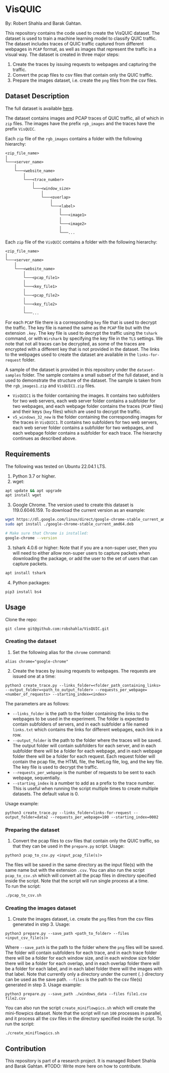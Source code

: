 # VisQUIC
By: Robert Shahla and Barak Gahtan.

This repository contains the code used to create the VisQUIC dataset. The dataset is used to train a machine learning model to classify QUIC traffic. The dataset includes traces of QUIC traffic captured from different webpages in `PCAP` format, as well as images that represent the traffic in a visual way. The dataset is created in three major steps:
1) Create the traces by issuing requests to webpages and capturing the traffic.
2) Convert the pcap files to csv files that contain only the QUIC traffic.
3) Prepare the images dataset, i.e. create the `png` files from the csv files.

## Dataset Description
The full dataset is available [here](https://www.dropbox.com/scl/fo/8qg9rnw8r9h5wyv0kihhk/AFC0c0jwM5zZHqc6tym3spA?rlkey=73z8ln52k0d6o9ckn8810erxl&e=1&dl=0).

The dataset contains images and PCAP traces of QUIC traffic, all of which in `zip` files.
The images have the prefix `rgb_images` and the traces have the prefix `VisQUIC`. 

Each `zip` file of the `rgb_images` contains a folder with the following hierarchy:
```
<zip_file_name>
│
└───<server_name>
    │
    └───<website_name>
        │
        └───<trace_number>
            │
            └───<window_size>
                │
                └───<overlap>
                    │
                    └───<label>
                        │
                        └───<image1>
                        │
                        └───<image2>
                        │
                        └───...
```

Each `zip` file of the `VisQUIC` contains a folder with the following hierarchy:
```
<zip_file_name>
│
└───<server_name>
    │
    └───<website_name>
        │
        └───<pcap_file1>
        │
        └───<key_file1>
        │
        └───<pcap_file2>
        │
        └───<key_file2>
        │
        └───...
```

For each `PCAP` file there is a corresponding `key` file that is used to decrypt the traffic. The key file is named the same as the `PCAP` file but with the extension `.key`. The key file is used to decrypt the traffic using the `tshark` command, or with `Wirshark` by specifying the key file in the `TLS` settings.
We note that not all traces can be decrypted, as some of the traces are encrypted with a different key that is not provided in the dataset.
The links to the webpages used to create the dataset are available in the `links-for-request` folder.

A sample of the dataset is provided in this repository under the `dataset-samples` folder. The sample contains a small subset of the full dataset, and is used to demonstrate the structure of the dataset. The sample is taken from the `rgb_images1.zip` and `VisQUIC1.zip` files.
- `VisQUIC1` is the folder containing the images. It contains two subfolders for two web servers, each web server folder contains a subfolder for two webpages, and each webpage folder contains the traces (`PCAP` files) and their keys (`key` files) which are used to decrypt the traffic.
- `v5_windows_32_new` is the folder containing the corresponding images for the traces in `VisQUIC1`. It contains two subfolders for two web servers, each web server folder contains a subfolder for two webpages, and each webpage folder contains a subfolder for each trace. The hierarchy continues as described above.


## Requirements
The following was tested on Ubuntu 22.04.1 LTS.

1) Python 3.7 or higher.
2) wget:
```bash
apt update && apt upgrade
apt install wget
```

3) Google Chrome. The version used to create this dataset is 119.0.6046.159. To download the current version as an example:
```bash
wget https://dl.google.com/linux/direct/google-chrome-stable_current_amd64.deb
sudo apt install ./google-chrome-stable_current_amd64.deb

# Make sure that Chrome is installed:
google-chrome --version
```

3) tshark 4.0.6 or higher: Note that if you are a non-super user, then you will need to either allow non-super users to capture packets when downloading the package, or add the user to the set of users that can capture packets.
```bash
apt install tshark
```

4) Python packages:
```
pip3 install bs4
```

## Usage
Clone the repo:
```
git clone git@github.com:robshahla/VisQUIC.git
```

### Creating the dataset

1) Set the following alias for the `chrome` command:
```
alias chrome="google-chrome"
```

2) Create the traces by issuing requests to webpages. The requests are issued
one at a time:
```
python3 create_trace.py --links_folder=<folder_path_containing_links> --output_folder=<path_to_output_folder> --requests_per_webpage=<number_of_requests> --starting_index=<index>
```
The parameters are as follows:
- `--links_folder` is the path to the folder containing the links to the webpages to be used in the experiment. The folder is expected to contain subfolders of servers, and in each subfolder a file named `links.txt` which contains the links for different webpages, each link in a row.
- `--output_folder` is the path to the folder where the traces will be saved. The output folder will contain subfolders for each server, and in each subfolder there will be a folder for each webpage, and in each webpage folder there will be a folder for each request. Each request folder will contain the pcap file, the HTML file, the NetLog file, log, and the key file. The key file is used to decrypt the traffic. 
- `--requests_per_webpage` is the number of requests to be sent to each webpage, sequentially.
- `--starting_index` is a number to add as a prefix to the trace number. This is useful when running the script multiple times to create multiple datasets. The default value is 0.  

Usage example:
```
python3 create_trace.py --links_folder=links-for-request --output_folder=data2 --requests_per_webpage=100 --starting_index=0002
```

### Preparing the dataset
1) Convert the pcap files to csv files that contain only the QUIC traffic, so that they can be used in the `prepare.py` script. Usage:
```
python3 pcap_to_csv.py <input_pcap_file(s)>
```
The files will be saved in the same directory as the input file(s) with the same name but with the extension `.csv`. You can also run the script `pcap_to_csv.sh` which will convert all the pcap files in directory specified inside the script. Note that the script will run single process at a time.  
To run the script:
```
./pcap_to_csv.sh
```

### Creating the images dataset
1) Create the images dataset, i.e. create the `png` files from the csv files generated in step 3. Usage:
```
python3 prepare.py --save_path <path_to_folder> --files <input_csv_file(s)>
``` 
Where `--save_path` is the path to the folder where the `png` files will be saved. The folder will contain subfolders for each trace, and in each trace folder there will be a folder for each window size, and in each window size folder there will be a folder for each overlap, and in each overlap folder there will be a folder for each label, and in each label folder there will the images with that label. Note that currently only a directory under the current (`.`) directory can be used as the save path. `--files` is the path to the csv file(s) generated in step 3. Usage example:
```
python3 prepare.py --save_path ./windows_data --files file1.csv file2.csv
```
You can also run the script `create_miniflowpics.sh` which will create the mini-flowpics dataset. Note that the script will run `100` processes in parallel, and it process all the csv files in the directory specified inside the script.
To run the script:
```
./create_miniflowpics.sh
```

## Contribution
This repository is part of a research project. It is managed Robert Shahla and Barak Gahtan. #TODO: Write more here on how to contribute.